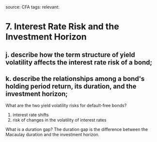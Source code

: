 source: CFA
tags: 
relevant: 

# 7. Interest Rate Risk and the Investment Horizon

## j. describe how the term structure of yield volatility affects the interest rate risk of a bond;
## k. describe the relationships among a bond's holding period return, its duration, and the investment horizon;

What are the two yield volatility risks for default-free bonds?
1. interest rate shifts 
2. risk of changes in the volatility of interest rates

What is a duration gap?
The duration gap is the difference between the Macaulay duration and the investment horizon.

